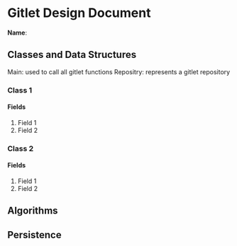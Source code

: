 # Gitlet Design Document

**Name**:

## Classes and Data Structures
Main: used to call all gitlet functions
Repositry: represents a gitlet repository


### Class 1

#### Fields

1. Field 1
2. Field 2


### Class 2

#### Fields

1. Field 1
2. Field 2


## Algorithms

## Persistence

